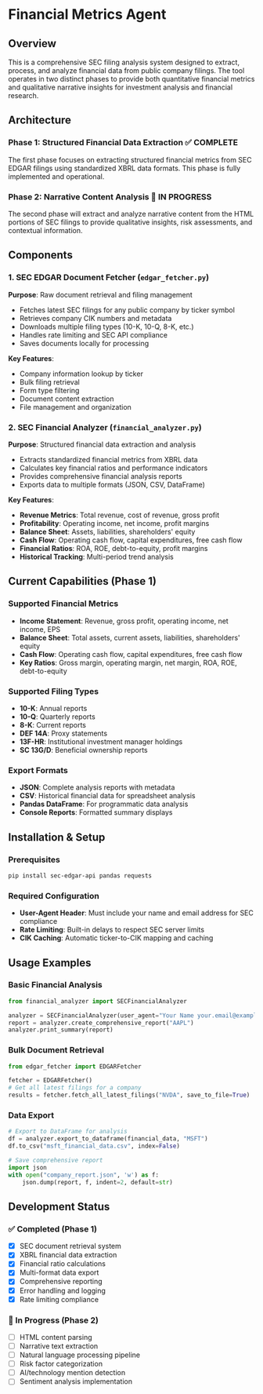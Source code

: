 # Financial Metrics Agent

## Overview

This is a comprehensive SEC filing analysis system designed to extract, process, and analyze financial data from public company filings. The tool operates in two distinct phases to provide both quantitative financial metrics and qualitative narrative insights for investment analysis and financial research.

## Architecture

### Phase 1: Structured Financial Data Extraction ✅ **COMPLETE**
The first phase focuses on extracting structured financial metrics from SEC EDGAR filings using standardized XBRL data formats. This phase is fully implemented and operational.

### Phase 2: Narrative Content Analysis 🚧 **IN PROGRESS**
The second phase will extract and analyze narrative content from the HTML portions of SEC filings to provide qualitative insights, risk assessments, and contextual information.

## Components

### 1. SEC EDGAR Document Fetcher (`edgar_fetcher.py`)
**Purpose**: Raw document retrieval and filing management
- Fetches latest SEC filings for any public company by ticker symbol
- Retrieves company CIK numbers and metadata
- Downloads multiple filing types (10-K, 10-Q, 8-K, etc.)
- Handles rate limiting and SEC API compliance
- Saves documents locally for processing

**Key Features**:
- Company information lookup by ticker
- Bulk filing retrieval
- Form type filtering
- Document content extraction
- File management and organization

### 2. SEC Financial Analyzer (`financial_analyzer.py`)
**Purpose**: Structured financial data extraction and analysis
- Extracts standardized financial metrics from XBRL data
- Calculates key financial ratios and performance indicators
- Provides comprehensive financial analysis reports
- Exports data to multiple formats (JSON, CSV, DataFrame)

**Key Features**:
- **Revenue Metrics**: Total revenue, cost of revenue, gross profit
- **Profitability**: Operating income, net income, profit margins
- **Balance Sheet**: Assets, liabilities, shareholders' equity
- **Cash Flow**: Operating cash flow, capital expenditures, free cash flow
- **Financial Ratios**: ROA, ROE, debt-to-equity, profit margins
- **Historical Tracking**: Multi-period trend analysis

## Current Capabilities (Phase 1)

### Supported Financial Metrics
- **Income Statement**: Revenue, gross profit, operating income, net income, EPS
- **Balance Sheet**: Total assets, current assets, liabilities, shareholders' equity
- **Cash Flow**: Operating cash flow, capital expenditures, free cash flow
- **Key Ratios**: Gross margin, operating margin, net margin, ROA, ROE, debt-to-equity

### Supported Filing Types
- **10-K**: Annual reports
- **10-Q**: Quarterly reports  
- **8-K**: Current reports
- **DEF 14A**: Proxy statements
- **13F-HR**: Institutional investment manager holdings
- **SC 13G/D**: Beneficial ownership reports

### Export Formats
- **JSON**: Complete analysis reports with metadata
- **CSV**: Historical financial data for spreadsheet analysis
- **Pandas DataFrame**: For programmatic data analysis
- **Console Reports**: Formatted summary displays

## Installation & Setup

### Prerequisites
```bash
pip install sec-edgar-api pandas requests
```

### Required Configuration
- **User-Agent Header**: Must include your name and email address for SEC compliance
- **Rate Limiting**: Built-in delays to respect SEC server limits
- **CIK Caching**: Automatic ticker-to-CIK mapping and caching

## Usage Examples

### Basic Financial Analysis
```python
from financial_analyzer import SECFinancialAnalyzer

analyzer = SECFinancialAnalyzer(user_agent="Your Name your.email@example.com")
report = analyzer.create_comprehensive_report("AAPL")
analyzer.print_summary(report)
```

### Bulk Document Retrieval
```python
from edgar_fetcher import EDGARFetcher

fetcher = EDGARFetcher()
# Get all latest filings for a company
results = fetcher.fetch_all_latest_filings("NVDA", save_to_file=True)
```

### Data Export
```python
# Export to DataFrame for analysis
df = analyzer.export_to_dataframe(financial_data, "MSFT")
df.to_csv("msft_financial_data.csv", index=False)

# Save comprehensive report
import json
with open("company_report.json", 'w') as f:
    json.dump(report, f, indent=2, default=str)
```

## Development Status

### ✅ Completed (Phase 1)
- [x] SEC document retrieval system
- [x] XBRL financial data extraction
- [x] Financial ratio calculations
- [x] Multi-format data export
- [x] Comprehensive reporting
- [x] Error handling and logging
- [x] Rate limiting compliance

### 🚧 In Progress (Phase 2)
- [ ] HTML content parsing
- [ ] Narrative text extraction
- [ ] Natural language processing pipeline
- [ ] Risk factor categorization
- [ ] AI/technology mention detection
- [ ] Sentiment analysis implementation
